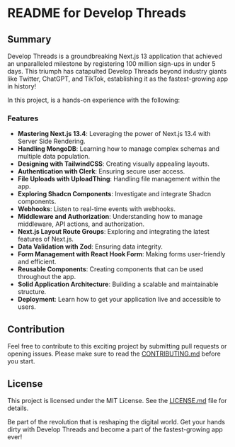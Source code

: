 # README for Develop Threads

## Summary
Develop Threads is a groundbreaking Next.js 13 application that achieved an unparalleled milestone by registering 100 million sign-ups in under 5 days. This triumph has catapulted Develop Threads beyond industry giants like Twitter, ChatGPT, and TikTok, establishing it as the fastest-growing app in history!

In this project, is a hands-on experience with the following:

### Features

- **Mastering Next.js 13.4**: Leveraging the power of Next.js 13.4 with Server Side Rendering.
- **Handling MongoDB**: Learning how to manage complex schemas and multiple data population.
- **Designing with TailwindCSS**: Creating visually appealing layouts.
- **Authentication with Clerk**: Ensuring secure user access.
- **File Uploads with UploadThing**: Handling file management within the app.
- **Exploring Shadcn Components**: Investigate and integrate Shadcn components.
- **Webhooks**: Listen to real-time events with webhooks.
- **Middleware and Authorization**: Understanding how to manage middleware, API actions, and authorization.
- **Next.js Layout Route Groups**: Exploring and integrating the latest features of Next.js.
- **Data Validation with Zod**: Ensuring data integrity.
- **Form Management with React Hook Form**: Making forms user-friendly and efficient.
- **Reusable Components**: Creating components that can be used throughout the app.
- **Solid Application Architecture**: Building a scalable and maintainable structure.
- **Deployment**: Learn how to get your application live and accessible to users.


## Contribution

Feel free to contribute to this exciting project by submitting pull requests or opening issues. Please make sure to read the [CONTRIBUTING.md](CONTRIBUTING.md) before you start.

## License

This project is licensed under the MIT License. See the [LICENSE.md](LICENSE.md) file for details.

Be part of the revolution that is reshaping the digital world. Get your hands dirty with Develop Threads and become a part of the fastest-growing app ever!
